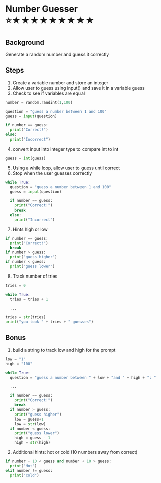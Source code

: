 # Number Guesser <br> ⭐★★★★★★★★★

## Background

Generate a random number and guess it correctly

## Steps

1. Create a variable number and store an integer
2. Allow user to guess using input() and save it in a variable guess
3. Check to see if variables are equal

```python
number = random.randint(1,100)

question = "guess a number between 1 and 100"
guess = input(question)

if number == guess:
  print("Correct!")
else:
  print("Incorrect")
```

4. convert input into integer type to compare int to int

```python
guess = int(guess)
```

5. Using a while loop, allow user to guess until correct
6. Stop when the user guesses correctly

```python
while True:
  question = "guess a number between 1 and 100"
  guess = input(question)

  if number == guess:
    print("Correct!")
    break
  else:
    print("Incorrect")
```

7. Hints high or low

```python
if number == guess:
  print("Correct!")
  break
if number > guess:
  print("guess higher")
if number < guess:
  print("guess lower")
```

8. Track number of tries

```python
tries = 0

while True:
  tries = tries + 1

  ...

tries = str(tries)
print("you took " + tries + " guesses")
```

## Bonus

1. build a string to track low and high for the prompt

```python
low = "1"
high = "100"

while True:
  question = "guess a number between " + low + "and " + high + ": "

  ...

  if number == guess:
    print("Correct!")
    break
  if number > guess:
    print("guess higher")
    low = guess+1
    low = str(low)
  if number < guess:
    print("guess lower")
    high = guess - 1
    high = str(high)
```

2. Additional hints: hot or cold (10 numbers away from correct)

```python
if number - 10 < guess and number + 10 > guess:
  print("Hot")
elif number != guess:
  print("cold")
```

